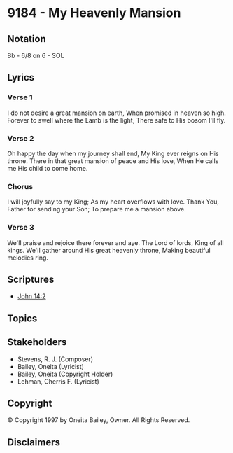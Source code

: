 # 9184 - My Heavenly Mansion

## Notation

Bb - 6/8 on 6 - SOL

## Lyrics

### Verse 1

I do not desire a great mansion on earth, When promised in heaven so high. Forever to swell where the Lamb is the light, There safe to His bosom I'll fly.

### Verse 2

Oh happy the day when my journey shall end, My King ever reigns on His throne. There in that great mansion of peace and His love, When He calls me His child to come home.

### Chorus

I will joyfully say to my King; As my heart overflows with love. Thank You, Father for sending your Son; To prepare me a mansion above.

### Verse 3

We'll praise and rejoice there forever and aye. The Lord of lords, King of all kings. We'll gather around His great heavenly throne, Making beautiful melodies ring.


## Scriptures

- [John 14:2](https://www.biblegateway.com/passage/?search=John%2014%3A2)

## Topics


## Stakeholders

- Stevens, R. J. (Composer)
- Bailey, Oneita (Lyricist)
- Bailey, Oneita (Copyright Holder)
- Lehman, Cherris F. (Lyricist)

## Copyright

© Copyright 1997 by Oneita Bailey, Owner. All Rights Reserved.


## Disclaimers


